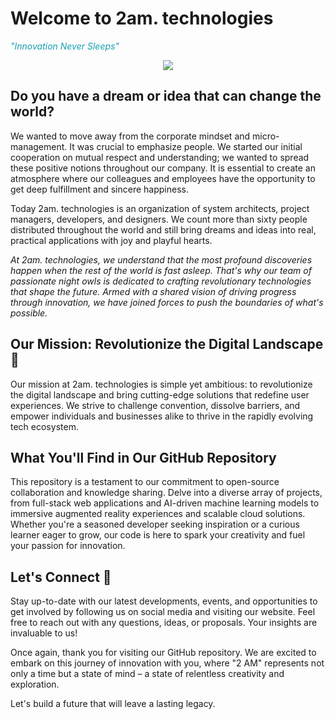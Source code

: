 
# Welcome to 2am. technologies

*<span style='color: #179fb1;'>"Innovation Never Sleeps"</span>*

<p align="center">
    <img src="./assets/2amigos.png" />
</p>

## Do you have a dream or idea that can change the world?


We wanted to move away from the corporate mindset and micro-management. 
It was crucial to emphasize people. We started our initial cooperation 
on mutual respect and understanding; we wanted to spread these positive 
notions throughout our company. It is essential to create an atmosphere where our 
colleagues and employees have the opportunity to get deep fulfillment and sincere happiness.

Today 2am. technologies is an organization of system architects, project managers, developers, and 
designers. We count more than sixty people distributed throughout the world and still bring 
dreams and ideas into real, practical applications with joy and playful hearts.

*At 2am. technologies, we understand that the most profound discoveries happen when the rest of the 
world is fast asleep. That's why our team of passionate night owls is dedicated to crafting 
revolutionary technologies that shape the future. Armed with a shared vision of driving 
progress through innovation, we have joined forces to push the boundaries of what's possible.*

## Our Mission: Revolutionize the Digital Landscape 🚀

Our mission at 2am. technologies is simple yet ambitious: to revolutionize the digital landscape and 
bring cutting-edge solutions that redefine user experiences. We strive to challenge convention, 
dissolve barriers, and empower individuals and businesses alike to thrive in the rapidly 
evolving tech ecosystem.

## What You'll Find in Our GitHub Repository

This repository is a testament to our commitment to open-source collaboration and knowledge 
sharing. Delve into a diverse array of projects, from full-stack web applications and 
AI-driven machine learning models to immersive augmented reality experiences and scalable 
cloud solutions. Whether you're a seasoned developer seeking inspiration or a curious 
learner eager to grow, our code is here to spark your creativity and fuel your passion 
for innovation.

## Let's Connect 🎯

Stay up-to-date with our latest developments, events, and opportunities to get involved 
by following us on social media and visiting our website. Feel free to reach out with 
any questions, ideas, or proposals. Your insights are invaluable to us!

Once again, thank you for visiting our GitHub repository. We are excited to embark on 
this journey of innovation with you, where "2 AM" represents not only a time but a 
state of mind – a state of relentless creativity and exploration.

Let's build a future that will leave a lasting legacy.
